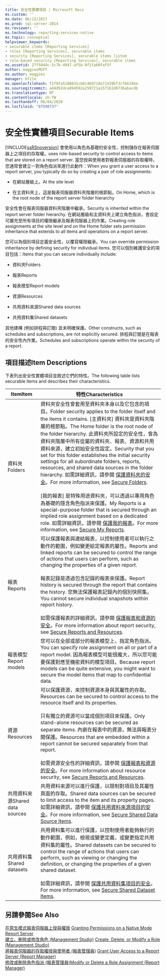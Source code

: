 ```yaml
---
title: 安全性實體項目 | Microsoft Docs
ms.custom: ''
ms.date: 06/13/2017
ms.prod: sql-server-2014
ms.reviewer: ''
ms.technology: reporting-services-native
ms.topic: conceptual
helpviewer_keywords:
- securable items [Reporting Services]
- roles [Reporting Services], securable items
- security [Reporting Services], securable items listed
- role-based security [Reporting Services], securable items
ms.assetid: 27f58d4c-5c7b-4947-af5b-0f1fa60faf5f
author: maggiesMSFT
ms.author: maggies
manager: kfile
ms.openlocfilehash: f2f9fa5108831cb6c469710a71439bf3cfb6194a
ms.sourcegitcommit: ad4d92dce894592a259721a1571b1d8736abacdb
ms.translationtype: MT
ms.contentlocale: zh-TW
ms.lasthandoff: 08/04/2020
ms.locfileid: "87598737"
---
```

# <a name="securable-items"></a><span data-ttu-id="2845a-102">安全性實體項目</span><span class="sxs-lookup"><span data-stu-id="2845a-102">Securable Items</span></span>
  [!INCLUDE[ssRSnoversion](../../includes/ssrsnoversion-md.md)] <span data-ttu-id="2845a-103">會使用以角色為基礎的安全性，控制儲存在報表伺服器上之項目的存取權。</span><span class="sxs-lookup"><span data-stu-id="2845a-103">uses role-based security to control access to items that are stored on a report server.</span></span> <span data-ttu-id="2845a-104">當您授與使用者對報表伺服器的存取權時，您通常會建立一對角色指派來進行此動作：</span><span class="sxs-lookup"><span data-stu-id="2845a-104">When you grant a user access to a report server, you typically do so by creating a pair of role assignments:</span></span>  
  
-   <span data-ttu-id="2845a-105">在網站層級上。</span><span class="sxs-lookup"><span data-stu-id="2845a-105">At the site level</span></span>  
  
-   <span data-ttu-id="2845a-106">在主資料夾上，這是報表伺服器資料夾階層的根節點。</span><span class="sxs-lookup"><span data-stu-id="2845a-106">On Home, which is the root node of the report server folder hierarchy</span></span>  
  
 <span data-ttu-id="2845a-107">安全性會在報表伺服器資料夾階層中繼承。</span><span class="sxs-lookup"><span data-stu-id="2845a-107">Security is inherited within the report server folder hierarchy.</span></span> <span data-ttu-id="2845a-108">在網站層級和主資料夾上建立角色指派，會設定可擴充至所有項目的權限繼承及報表伺服器上的作業。</span><span class="sxs-lookup"><span data-stu-id="2845a-108">Creating role assignments at the site level and on the Home folder sets permission inheritance that extends to all items and operations on a report server.</span></span>  
  
 <span data-ttu-id="2845a-109">您可以為個別項目定義安全性，以覆寫權限繼承。</span><span class="sxs-lookup"><span data-stu-id="2845a-109">You can override permission inheritance by defining security for individual items.</span></span> <span data-ttu-id="2845a-110">您可以個別維護安全的項目包括：</span><span class="sxs-lookup"><span data-stu-id="2845a-110">Items that you can secure individually include:</span></span>  
  
-   <span data-ttu-id="2845a-111">資料夾</span><span class="sxs-lookup"><span data-stu-id="2845a-111">Folders</span></span>  
  
-   <span data-ttu-id="2845a-112">報表</span><span class="sxs-lookup"><span data-stu-id="2845a-112">Reports</span></span>  
  
-   <span data-ttu-id="2845a-113">報表模型</span><span class="sxs-lookup"><span data-stu-id="2845a-113">Report models</span></span>  
  
-   <span data-ttu-id="2845a-114">資源</span><span class="sxs-lookup"><span data-stu-id="2845a-114">Resources</span></span>  
  
-   <span data-ttu-id="2845a-115">共用資料來源</span><span class="sxs-lookup"><span data-stu-id="2845a-115">Shared data sources</span></span>  
  
-   <span data-ttu-id="2845a-116">共用資料集</span><span class="sxs-lookup"><span data-stu-id="2845a-116">Shared datasets</span></span>  
  
 <span data-ttu-id="2845a-117">其他建構 (例如排程與訂閱) 並未明確保護。</span><span class="sxs-lookup"><span data-stu-id="2845a-117">Other constructs, such as schedules and subscriptions, are not explicitly secured.</span></span> <span data-ttu-id="2845a-118">排程與訂閱是在報表的安全性內作業。</span><span class="sxs-lookup"><span data-stu-id="2845a-118">Schedules and subscriptions operate within the security of a report.</span></span>  
  
## <a name="item-descriptions"></a><span data-ttu-id="2845a-119">項目描述</span><span class="sxs-lookup"><span data-stu-id="2845a-119">Item Descriptions</span></span>  
 <span data-ttu-id="2845a-120">下表列出安全性實體項目並敘述它們的特性。</span><span class="sxs-lookup"><span data-stu-id="2845a-120">The following table lists securable items and describes their characteristics.</span></span>  
  
|<span data-ttu-id="2845a-121">Item</span><span class="sxs-lookup"><span data-stu-id="2845a-121">Item</span></span>|<span data-ttu-id="2845a-122">特性</span><span class="sxs-lookup"><span data-stu-id="2845a-122">Characteristics</span></span>|  
|----------|---------------------|  
|<span data-ttu-id="2845a-123">資料夾</span><span class="sxs-lookup"><span data-stu-id="2845a-123">Folders</span></span>|<span data-ttu-id="2845a-124">資料夾安全性會套用至資料夾本身以及它包含的項目。</span><span class="sxs-lookup"><span data-stu-id="2845a-124">Folder security applies to the folder itself and the items it contains.</span></span> <span data-ttu-id="2845a-125">[主資料夾] 資料夾是資料夾階層的根節點。</span><span class="sxs-lookup"><span data-stu-id="2845a-125">The Home folder is the root node of the folder hierarchy.</span></span> <span data-ttu-id="2845a-126">此資料夾所設定的安全性，會為資料夾階層中所有從屬的資料夾、報表、資源和共用資料來源，建立初始安全性設定。</span><span class="sxs-lookup"><span data-stu-id="2845a-126">Security that you set for this folder establishes the initial security settings for all subordinate folders, reports, resources, and shared data sources in the folder hierarchy.</span></span> <span data-ttu-id="2845a-127">如需詳細資訊，請參閱 [保護資料夾的安全](secure-folders.md)。</span><span class="sxs-lookup"><span data-stu-id="2845a-127">For more information, see [Secure Folders](secure-folders.md).</span></span><br /><br /> <span data-ttu-id="2845a-128">[我的報表] 是特殊用途資料夾，可以透過以專用角色為基礎的隱含角色指派來保護。</span><span class="sxs-lookup"><span data-stu-id="2845a-128">My Reports is a special-purpose folder that is secured through an implied role assignment based on a dedicated role.</span></span> <span data-ttu-id="2845a-129">如需詳細資訊，請參閱 [保護我的報表](secure-my-reports.md)。</span><span class="sxs-lookup"><span data-stu-id="2845a-129">For more information, see [Secure My Reports](secure-my-reports.md).</span></span>|  
|<span data-ttu-id="2845a-130">報表</span><span class="sxs-lookup"><span data-stu-id="2845a-130">Reports</span></span>|<span data-ttu-id="2845a-131">可以保護報表與連結報表，以控制使用者可以執行之動作的範圍，例如變更給定報表的屬性。</span><span class="sxs-lookup"><span data-stu-id="2845a-131">Reports and linked reports can be secured to control the range of actions that users can perform, such as changing the properties of a given report.</span></span><br /><br /> <span data-ttu-id="2845a-132">報表記錄是透過包含記錄的報表來保護。</span><span class="sxs-lookup"><span data-stu-id="2845a-132">Report history is secured through the report that contains the history.</span></span> <span data-ttu-id="2845a-133">您無法保護報表記錄內的個別快照集。</span><span class="sxs-lookup"><span data-stu-id="2845a-133">You cannot secure individual snapshots within report history.</span></span><br /><br /> <span data-ttu-id="2845a-134">如需保護報表的詳細資訊，請參閱 [保護報表和資源的安全](secure-reports-and-resources.md)。</span><span class="sxs-lookup"><span data-stu-id="2845a-134">For more information about report security, see [Secure Reports and Resources](secure-reports-and-resources.md).</span></span>|  
|<span data-ttu-id="2845a-135">報表模型</span><span class="sxs-lookup"><span data-stu-id="2845a-135">Report models</span></span>|<span data-ttu-id="2845a-136">您可以在全部或部分的報表模型上，指定角色指派。</span><span class="sxs-lookup"><span data-stu-id="2845a-136">You can specify role assignment on all or part of a report model.</span></span> <span data-ttu-id="2845a-137">因為報表模型可能很龐大，所以您可能要保護對應至機密資料的模型項目。</span><span class="sxs-lookup"><span data-stu-id="2845a-137">Because report models can be quite extensive, you might want to secure the model items that map to confidential data.</span></span>|  
|<span data-ttu-id="2845a-138">資源</span><span class="sxs-lookup"><span data-stu-id="2845a-138">Resources</span></span>|<span data-ttu-id="2845a-139">可以保護資源，來控制資源本身與其屬性的存取。</span><span class="sxs-lookup"><span data-stu-id="2845a-139">Resources can be secured to control access to the resource itself and its properties.</span></span><br /><br /> <span data-ttu-id="2845a-140">只有獨立的資源可以當成個別項目來保護。</span><span class="sxs-lookup"><span data-stu-id="2845a-140">Only stand-alone resources can be secured as separate items.</span></span> <span data-ttu-id="2845a-141">內嵌在報表中的資源，無法與報表分開保護。</span><span class="sxs-lookup"><span data-stu-id="2845a-141">Resources that are embedded within a report cannot be secured separately from that report.</span></span><br /><br /> <span data-ttu-id="2845a-142">如需資源安全性的詳細資訊，請參閱 [保護報表和資源的安全](secure-reports-and-resources.md)。</span><span class="sxs-lookup"><span data-stu-id="2845a-142">For more information about resource security, see [Secure Reports and Resources](secure-reports-and-resources.md).</span></span>|  
|<span data-ttu-id="2845a-143">共用資料來源</span><span class="sxs-lookup"><span data-stu-id="2845a-143">Shared data sources</span></span>|<span data-ttu-id="2845a-144">共用資料來源可以進行保護，以限制對項目及其屬性頁面的存取。</span><span class="sxs-lookup"><span data-stu-id="2845a-144">Shared data sources can be secured to limit access to the item and its property pages.</span></span> <span data-ttu-id="2845a-145">如需詳細資訊，請參閱 [保護共用資料來源項目的安全](secure-shared-data-source-items.md)。</span><span class="sxs-lookup"><span data-stu-id="2845a-145">For more information, see [Secure Shared Data Source Items](secure-shared-data-source-items.md).</span></span>|  
|<span data-ttu-id="2845a-146">共用資料集</span><span class="sxs-lookup"><span data-stu-id="2845a-146">Shared datasets</span></span>|<span data-ttu-id="2845a-147">共用資料集可以進行保護，以控制使用者能夠執行的動作範圍，例如，檢視或變更定義，或變更指定共用資料集的屬性。</span><span class="sxs-lookup"><span data-stu-id="2845a-147">Shared datasets can be secured to control the range of actions that users can perform, such as viewing or changing the definition, or changing the properties of a given shared dataset.</span></span><br /><br /> <span data-ttu-id="2845a-148">如需詳細資訊，請參閱 [保護共用資料集項目的安全](secure-shared-dataset-items.md)。</span><span class="sxs-lookup"><span data-stu-id="2845a-148">For more information, see [Secure Shared Dataset Items](secure-shared-dataset-items.md).</span></span>|  
  
## <a name="see-also"></a><span data-ttu-id="2845a-149">另請參閱</span><span class="sxs-lookup"><span data-stu-id="2845a-149">See Also</span></span>  
 <span data-ttu-id="2845a-150">[在原生模式報表伺服器上授與權限](granting-permissions-on-a-native-mode-report-server.md) </span><span class="sxs-lookup"><span data-stu-id="2845a-150">[Granting Permissions on a Native Mode Report Server](granting-permissions-on-a-native-mode-report-server.md) </span></span>  
 <span data-ttu-id="2845a-151">[建立、刪除或修改角色 &#40;Management Studio&#41;](role-definitions-create-delete-or-modify.md) </span><span class="sxs-lookup"><span data-stu-id="2845a-151">[Create, Delete, or Modify a Role &#40;Management Studio&#41;](role-definitions-create-delete-or-modify.md) </span></span>  
 <span data-ttu-id="2845a-152">[將報表伺服器的存取權授與使用者 &#40;報表管理員&#41;](grant-user-access-to-a-report-server.md) </span><span class="sxs-lookup"><span data-stu-id="2845a-152">[Grant User Access to a Report Server &#40;Report Manager&#41;](grant-user-access-to-a-report-server.md) </span></span>  
 [<span data-ttu-id="2845a-153">修改或刪除角色指派 &#40;報表管理員&#41;</span><span class="sxs-lookup"><span data-stu-id="2845a-153">Modify or Delete a Role Assignment &#40;Report Manager&#41;</span></span>](role-assignments-modify-or-delete.md)  
  
  
